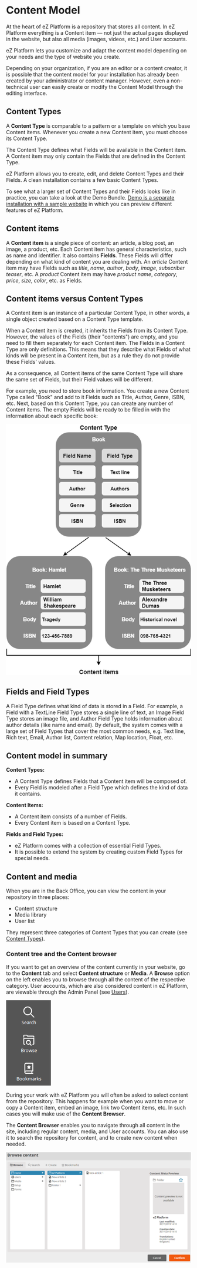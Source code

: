 # Content Model

At the heart of eZ Platform is a repository that stores all content.
In eZ Platform everything is a Content item — not just the actual pages displayed in the website,
but also all media (images, videos, etc.) and User accounts.

eZ Platform lets you customize and adapt the content model depending on your needs and the type of website you create.

Depending on your organization, if you are an editor or a content creator,
it is possible that the content model for your installation has already been created by your administrator or content manager.
However, even a non-technical user can easily create or modify the Content Model through the editing interface.

## Content Types

A **Content Type** is comparable to a pattern or a template on which you base Content items.
Whenever you create a new Content item, you must choose its Content Type.

The Content Type defines what Fields will be available in the Content item.
A Content item may only contain the Fields that are defined in the Content Type.

eZ Platform allows you to create, edit, and delete Content Types and their Fields.
A clean installation contains a few basic Content Types.

To see what a larger set of Content Types and their Fields looks like in practice, you can take a look at the Demo Bundle.
[Demo is a separate installation with a sample website](https://github.com/ezsystems/ezplatform-demo) in which you can preview different features of eZ Platform.

## Content items

A **Content item** is a single piece of content: an article, a blog post, an image, a product, etc.
Each Content item has general characteristics, such as name and identifier. It also contains **Fields**.
These Fields will differ depending on what kind of content you are dealing with.
An *article* Content item may have Fields such as *title*, *name*, *author*, *body*, *image*, *subscriber teaser*, etc.
A *product* Content item may have *product name*, *category*, *price*, *size*, *color*, etc. as Fields.

## Content items versus Content Types

A Content item is an instance of a particular Content Type, in other words, a single object created based on a Content Type template.

When a Content item is created, it inherits the Fields from its Content Type.
However, the values of the Fields (their "contents") are empty, and you need to fill them separately for each Content item.
The Fields in a Content Type are only definitions. This means that they describe what Fields of what kinds will be present in a Content item,
but as a rule they do not provide these Fields' values.

As a consequence, all Content items of the same Content Type will share the same set of Fields, but their Field values will be different.

For example, you need to store book information.
You create a new Content Type called "Book" and add to it Fields such as Title, Author, Genre, ISBN, etc.
Next, based on this Content Type, you can create any number of Content items.
The empty Fields will be ready to be filled in with the information about each specific book:

![Content model diagram](img/content_model_diagram.png "Content model diagram")

## Fields and Field Types

A Field Type defines what kind of data is stored in a Field.
For example, a Field with a TextLine Field Type stores a single line of text, an Image Field Type stores an image file,
and Author Field Type holds information about author details (like name and email).
By default, the system comes with a large set of Field Types that cover the most common needs,
e.g. Text line, Rich text, Email, Author list, Content relation, Map location, Float, etc.

## Content model in summary

**Content Types:**

- A Content Type defines Fields that a Content item will be composed of.
- Every Field is modeled after a Field Type which defines the kind of data it contains.

**Content Items:**

- A Content item consists of a number of Fields.
- Every Content item is based on a Content Type.

**Fields and Field Types:**

- eZ Platform comes with a collection of essential Field Types.
- It is possible to extend the system by creating custom Field Types for special needs.

## Content and media

When you are in the Back Office, you can view the content in your repository in three places:

- Content structure
- Media library
- User list

They represent three categories of Content Types that you can create
(see [Content Types](organizing_the_site.md#content-types)).

### Content tree and the Content browser

If you want to get an overview of the content currently in your website, go to the **Content** tab
and select **Content structure** or **Media**.
A **Browse** option on the left enables you to browse through all the content of the respective category.
User accounts, which are also considered content in eZ Platform, are viewable through the Admin Panel
(see [Users](organizing_the_site.md#users)).

![Content browser in the menu](img/left_menu.png "Content browser in the menu")

During your work with eZ Platform you will often be asked to select content from the repository.
This happens for example when you want to move or copy a Content item, embed an image, link two Content items, etc.
In such cases you will make use of the **Content Browser**.

The **Content Browser** enables you to navigate through all content in the site, including regular content, media, and User accounts.
You can also use it to search the repository for content, and to create new content when needed.

![Universal Discovery Widget](img/udw.png "Universal Discovery Widget")
